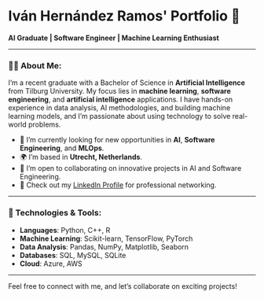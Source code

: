 # Iván Hernández Ramos' Portfolio 💼

**AI Graduate | Software Engineer | Machine Learning Enthusiast**

---

### 👨‍💻 About Me:

I’m a recent graduate with a Bachelor of Science in **Artificial Intelligence** from Tilburg University. My focus lies in **machine learning**, **software engineering**, and **artificial intelligence** applications. I have hands-on experience in data analysis, AI methodologies, and building machine learning models, and I’m passionate about using technology to solve real-world problems.

- 🔭 I’m currently looking for new opportunities in **AI**, **Software Engineering**, and **MLOps**.
- 🌍 I’m based in **Utrecht, Netherlands**.
- 👯 I’m open to collaborating on innovative projects in AI and Software Engineering.
- 💼 Check out my [LinkedIn Profile](https://linkedin.com/in/ivanhernandezramos/) for professional networking.

---

### 🔧 Technologies & Tools:

- **Languages**: Python, C++, R
- **Machine Learning**: Scikit-learn, TensorFlow, PyTorch
- **Data Analysis**: Pandas, NumPy, Matplotlib, Seaborn
- **Databases**: SQL, MySQL, SQLite
- **Cloud**: Azure, AWS

---

Feel free to connect with me, and let’s collaborate on exciting projects!
